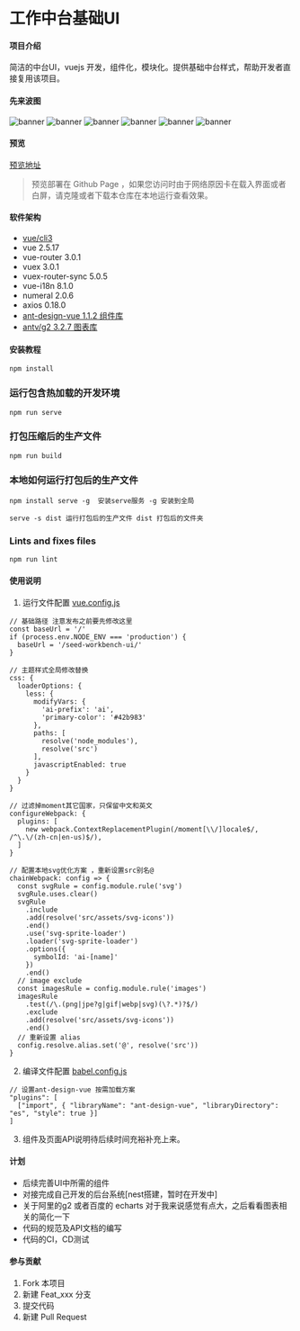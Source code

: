 # 工作中台基础UI

#### 项目介绍
简洁的中台UI，vuejs 开发，组件化，模块化。提供基础中台样式，帮助开发者直接复用该项目。

<p align="center">
  <!-- <a><img src="https://img.shields.io/github/release/ruyangit/seed-workbench-ui.svg"/></a>
  <a><img src="https://badge.fury.io/js/%40seed-workbench-ui%2Fice-scaffold.svg"/></a> -->
  <!-- <a><img src="https://img.shields.io/github/last-commit/ruyangit/seed-workbench-ui.svg"/></a>
  <a><img src="https://img.shields.io/badge/code_style-standard-brightgreen.svg"/></a>
  <a><img src="https://img.shields.io/github/forks/ruyangit/seed-workbench-ui.svg"/></a>
<a><img src="https://img.shields.io/github/stars/ruyangit/seed-workbench-ui.svg"/></a> -->
</p>

#### 先来波图

![banner](https://ruyangit.gitee.io/bgcdn/analysis.jpg)
![banner](https://ruyangit.gitee.io/bgcdn/workplace.jpg)
![banner](https://ruyangit.gitee.io/bgcdn/list.jpg)
![banner](https://ruyangit.gitee.io/bgcdn/setting.jpg)
![banner](https://ruyangit.gitee.io/bgcdn/phone_login.jpg)
![banner](https://ruyangit.gitee.io/bgcdn/register.jpg)

#### 预览
[预览地址](https://ruyangit.gitee.io/seed-workbench-ui)

> 预览部署在 Github Page ，如果您访问时由于网络原因卡在载入界面或者白屏，请克隆或者下载本仓库在本地运行查看效果。


#### 软件架构
* [vue/cli3](https://cli.vuejs.org)
* vue 2.5.17 
* vue-router 3.0.1
* vuex 3.0.1
* vuex-router-sync 5.0.5
* vue-i18n 8.1.0
* numeral 2.0.6
* axios 0.18.0
* [ant-design-vue 1.1.2 组件库](https://vuecomponent.github.io/ant-design-vue)
* [antv/g2 3.2.7 图表库](http://g2.alipay.com/)


#### 安装教程
```
npm install
```

### 运行包含热加载的开发环境
```
npm run serve
```

### 打包压缩后的生产文件
```
npm run build
```

### 本地如何运行打包后的生产文件
```
npm install serve -g  安装serve服务 -g 安装到全局

serve -s dist 运行打包后的生产文件 dist 打包后的文件夹
```

### Lints and fixes files
```
npm run lint
```

#### 使用说明

1. 运行文件配置 [vue.config.js](https://github.com/ruyangit/seed-workbench-ui/blob/dev/vue.config.js)
```
// 基础路径 注意发布之前要先修改这里
const baseUrl = '/'
if (process.env.NODE_ENV === 'production') {
  baseUrl = '/seed-workbench-ui/'
}

// 主题样式全局修改替换
css: {
  loaderOptions: {
    less: {
      modifyVars: {
        'ai-prefix': 'ai',
        'primary-color': '#42b983'
      },
      paths: [
        resolve('node_modules'),
        resolve('src')
      ],
      javascriptEnabled: true
    }
  }
}

// 过滤掉moment其它国家，只保留中文和英文
configureWebpack: {
  plugins: [
    new webpack.ContextReplacementPlugin(/moment[\\/]locale$/, /^\.\/(zh-cn|en-us)$/),
  ]
}

// 配置本地svg优化方案 ，重新设置src别名@
chainWebpack: config => {
  const svgRule = config.module.rule('svg')
  svgRule.uses.clear()
  svgRule
    .include
    .add(resolve('src/assets/svg-icons'))
    .end()
    .use('svg-sprite-loader')
    .loader('svg-sprite-loader')
    .options({
      symbolId: 'ai-[name]'
    })
    .end()
  // image exclude
  const imagesRule = config.module.rule('images')
  imagesRule
    .test(/\.(png|jpe?g|gif|webp|svg)(\?.*)?$/)
    .exclude
    .add(resolve('src/assets/svg-icons'))
    .end()
  // 重新设置 alias
  config.resolve.alias.set('@', resolve('src'))
}
```
2. 编译文件配置 [babel.config.js](https://github.com/ruyangit/seed-workbench-ui/blob/dev/babel.config.js)
```
// 设置ant-design-vue 按需加载方案
"plugins": [
  ["import", { "libraryName": "ant-design-vue", "libraryDirectory": "es", "style": true }]
]
```
3. 组件及页面API说明待后续时间充裕补充上来。

#### 计划
* 后续完善UI中所需的组件
* 对接完成自己开发的后台系统[nest搭建，暂时在开发中]
* 关于阿里的g2 或者百度的 echarts 对于我来说感觉有点大，之后看看图表相关的简化一下
* 代码的规范及API文档的编写
* 代码的CI，CD测试


#### 参与贡献

1. Fork 本项目
2. 新建 Feat_xxx 分支
3. 提交代码
4. 新建 Pull Request
